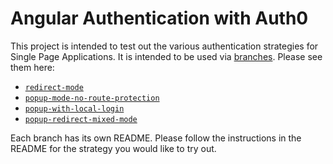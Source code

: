 # Angular Authentication with Auth0

This project is intended to test out the various authentication strategies for Single Page Applications. It is intended to be used via [branches](https://github.com/kmaida/angular-auth/branches). Please see them here:

* [`redirect-mode`](https://github.com/kmaida/angular-auth/tree/redirect-mode)
* [`popup-mode-no-route-protection`](https://github.com/kmaida/angular-auth/tree/popup-mode-no-route-protection)
* [`popup-with-local-login`](https://github.com/kmaida/angular-auth/tree/popup-with-local-login)
* [`popup-redirect-mixed-mode`](https://github.com/kmaida/angular-auth/tree/popup-redirect-mixed-mode)

Each branch has its own README. Please follow the instructions in the README for the strategy you would like to try out.
